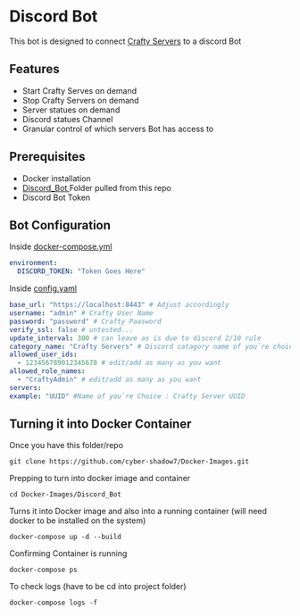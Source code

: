 # Discord Bot

This bot is designed to connect [Crafty Servers](https://craftycontrol.com) to a discord Bot


## Features  

- Start Crafty Serves on demand
- Stop Crafty Servers on demand
- Server statues on demand
- Discord statues Channel
- Granular control of which servers Bot has access to

## Prerequisites

- Docker installation
- [Discord_Bot ](/Discord_Bot/) Folder pulled from this repo
- Discord Bot Token 

## Bot Configuration

Inside [docker-compose.yml](docker-compose.yml) 

```yml
environment:
  DISCORD_TOKEN: "Token Goes Here"
```

Inside [config.yaml](/Discord_Bot/config/config.yaml) 

```yml
base_url: "https://localhost:8443" # Adjust accordingly 
username: "admin" # Crafty User Name
password: "password" # Crafty Paasword
verify_ssl: false # untested...
update_interval: 300 # can leave as is due to discord 2/10 rule
category_name: "Crafty Servers" # Discord catagory name of you`re choice
allowed_user_ids:
  - 123456789012345678 # edit/add as many as you want
allowed_role_names:
  - "CraftyAdmin" # edit/add as many as you want
servers:  
example: "UUID" #Name of you`re Choice : Crafty Server UUID
```

## Turning it into Docker Container

Once you have this folder/repo
```
git clone https://github.com/cyber-shadow7/Docker-Images.git
```

Prepping to turn into docker image and container

```
cd Docker-Images/Discord_Bot
```

Turns it into Docker image and also into a running container (will need docker to be installed on the system)
```
docker-compose up -d --build
```
Confirming Container is running
```
docker-compose ps
```
To check logs (have to be cd into project folder)
```
docker-compose logs -f
```
